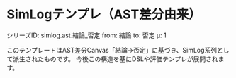 <!--
@zettel_type: unknown
@description: 分類不能。手動で確認が必要。
-->

# SimLogテンプレ（AST差分由来）

シリーズID: simlog.ast.結論_否定
from: 結論
to: 否定
μ: 1

このテンプレートはAST差分Canvas「結論→否定」に基づき、SimLog系列として派生されたものです。
今後この構造を基にDSLや評価テンプレが展開されます。
